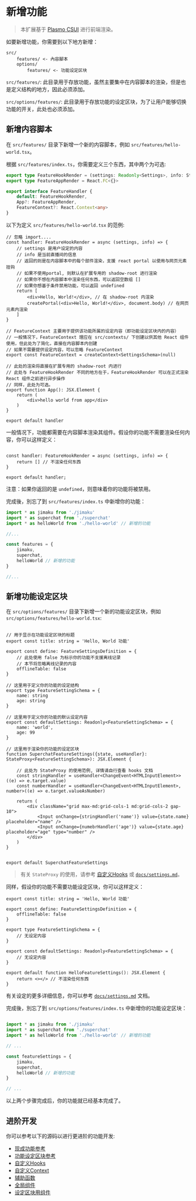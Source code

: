 # 新增功能

> 本扩展基于 [Plasmo CSUI](https://docs.plasmo.com/framework/content-scripts-ui) 进行前端渲染。

如要新增功能，你需要到以下地方新增：

```
src/
    features/ <- 內容腳本
    options/
        features/ <- 功能设定区块
```

`src/features/`: 此目录用于存放功能，虽然主要集中在内容脚本的渲染，但是也是定义结构的地方，因此必须添加。

`src/options/features/`: 此目录用于存放功能的设定区块，为了让用户能够切换功能的开关，此处也必须添加。

## 新增内容脚本

在 `src/features/` 目录下新增一个新的内容脚本，例如 `src/features/hello-world.tsx`。

根据 `src/features/index.ts`，你需要定义三个东西，其中两个为可选:
```ts
export type FeatureHookRender = (settings: Readonly<Settings>, info: StreamInfo) => Promise<(React.ReactPortal | React.ReactNode)[] | undefined>
export type FeatureAppRender = React.FC<{}>

export interface FeatureHandler {
    default: FeatureHookRender,
    App?: FeatureAppRender,
    FeatureContext?: React.Context<any>
}
```

以下为定义 `src/features/hello-world.tsx` 的范例:

```tsx
// 忽略 import....
const handler: FeatureHookRender = async (settings, info) => {
    // settings 是用户设定的内容
    // info 是当前直播间的信息
    // 返回的则是在内容脚本中的每个部件渲染，支援 react portal 以使用与网页元素挂钩
    // 如果不使用portal, 则默认在扩展专用的 shadow-root 进行渲染
    // 如果你不想在内容脚本中渲染任何东西，可以返回空数组 []
    // 如果你想基于条件禁用功能，可以返回 undefined
    return [
        <div>Hello, World!</div>, // 在 shadow-root 内渲染
        createPortal(<div>Hello, World!</div>, document.body) // 在网页元素内渲染
    ]
}

// FeatureContext 主要用于提供该功能所属的设定内容（即功能设定区块内的内容）
// 一般情况下，FeatureContext 理应在 src/contexts/ 下创建以供其他 React 组件使用，但此处为了简化，直接在内容脚本内创建
// 如果不需要提供设定内容，可以忽略 FeatureContext
export const FeatureContext = createContext<SettingsSchema>(null)

// 此处的渲染将直接在扩展专用的 shadow-root 内进行
// 此处与 FeatureHookRender 不同的地方在于，FeatureHookRender 可以在正式渲染 React 组件之前进行异步操作
// 同样，此处为可选。
export function App(): JSX.Element {
    return (
        <div>hello world from app</div>
    )
}

export default handler
```

一般情况下，功能都需要在内容脚本渲染其组件。假设你的功能不需要渲染任何内容，你可以这样定义：

```tsx

const handler: FeatureHookRender = async (settings, info) => {
    return [] // 不渲染任何东西
}

export default handler;

```

注意：如果你返回的是 `undefined`，则意味着你的功能将被禁用。

完成後，別忘了到 `src/features/index.ts` 中新增你的功能：

```ts
import * as jimaku from './jimaku'
import * as superchat from './superchat'
import * as helloWorld from './hello-world' // 新增的功能

//...

const features = {
    jimaku, 
    superchat,
    helloWorld // 新增的功能
}

//...

```

## 新增功能设定区块

在 `src/options/features/` 目录下新增一个新的功能设定区块，例如 `src/options/features/hello-world.tsx`:

```tsx

// 用于显示在功能设定区块的标题
export const title: string = 'Hello, World 功能'

export const define: FeatureSettingsDefinition = {
    // 此处使用 false 为标示你的功能不支援离线记录
    // 本节将忽略离线记录的内容
    offlineTable: false 
}

// 这里用于定义你的功能的设定结构
export type FeatureSettingSchema = {
    name: string
    age: string
}

// 这里用于定义你的功能的默认设定内容
export const defaultSettings: Readonly<FeatureSettingSchema> = {
    name: 'world',
    age: 99
}

// 这里用于渲染你的功能的设定区块
function SuperchatFeatureSettings({state, useHandler}: StateProxy<FeatureSettingSchema>): JSX.Element {

    // 此处为 StateProxy 的使用范例, 详情请自行查看 hooks 文档
    const stringHandler = useHandler<ChangeEvent<HTMLInputElement>>((e) => e.target.value)
    const numberHandler = useHandler<ChangeEvent<HTMLInputElement>, number>((e) => e.target.valueAsNumber)

    return (
        <div className="grid max-md:grid-cols-1 md:grid-cols-2 gap-10">
            <Input onChange={stringHandler('name')} value={state.name} placeholder="name" />
            <Input onChange={numebrHandler('age')} value={state.age} placeholder="age" type="number" />
        </div>
    )
}


export default SuperchatFeatureSettings
```

> 有关 `StateProxy` 的使用，请参考 [自定义Hooks](/src/hooks/binding.ts) 或 [`docs/settings.md`](/docs/settings.md)。


同样，假设你的功能不需要功能设定区块，你可以这样定义：

```tsx
export const title: string = 'Hello, World 功能'

export const define: FeatureSettingsDefinition = {
    offlineTable: false 
}

export type FeatureSettingSchema = {
    // 无设定内容
}

export const defaultSettings: Readonly<FeatureSettingSchema> = {
    // 无设定内容
}

export default function HelloFeatureSettings(): JSX.Element {
    return <></> // 不渲染任何东西
}
```

有关设定的更多详细信息，你可以参考 [`docs/settings.md`](/docs/settings.md) 文档。


完成後，別忘了到 `src/options/features/index.ts` 中新增你的功能设定区块：

```ts

import * as jimaku from './jimaku'
import * as superchat from './superchat'
import * as helloWorld from './hello-world' // 新增的功能

// ...

const featureSettings = {
    jimaku,
    superchat,
    helloWorld // 新增的功能
}

// ...
```

以上两个步骤完成后，你的功能就已经基本完成了。

## 进阶开发

你可以参考以下的源码以进行更进阶的功能开发:
- [现成功能参考](/src/features/)
- [功能设定区块参考](/src/options/features/)
- [自定义Hooks](/src/hooks/)
- [自定义Context](/src/contexts/)
- [辅助函数](/src/utils/)
- [全局组件](/src/components)
- [设定区块用组件](/src/options/components/)
